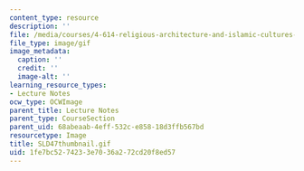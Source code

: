 ```yaml
---
content_type: resource
description: ''
file: /media/courses/4-614-religious-architecture-and-islamic-cultures-fall-2002/1fe7bc5274233e7036a272cd20f8ed57_SLD47thumbnail.gif
file_type: image/gif
image_metadata:
  caption: ''
  credit: ''
  image-alt: ''
learning_resource_types:
- Lecture Notes
ocw_type: OCWImage
parent_title: Lecture Notes
parent_type: CourseSection
parent_uid: 68abeaab-4eff-532c-e858-18d3ffb567bd
resourcetype: Image
title: SLD47thumbnail.gif
uid: 1fe7bc52-7423-3e70-36a2-72cd20f8ed57
---
```

